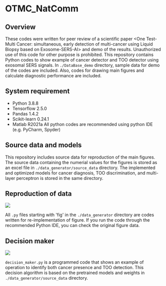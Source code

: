 # OTMC_NatComm

## Overview
 These codes were written for peer review of a scientific paper <One Test-Multi Cancer: simultaneous, early detection of multi-cancer using Liquid Biopsy based on Exosome-SERS-AI> and demo of the results. Unauthorized use of this code for other purpose is prohibited.
 This repository contains Python codes to show example of cancer detector and TOO detector using exosomal SERS signals. In `./DataBase_demo` directory, sample data for demo of the codes are included. Also, codes for drawing main figures and calculate diagnostic performance are included.
 
## System requirement
 - Python 3.8.8
 - Tensorflow 2.5.0
 - Pandas 1.4.2
 - Scikit-learn 0.24.1
 - Matlab R2021a
  All python codes are recommended using python IDE (e.g. PyCharm, Spyder)

## Source data and models
 This repository includes source data for reproduction of the main figures.
 The source data containing the numerial values for the figures is stored as an excel file in `./data_generator/source_data` directory.
 The implemented and optimized models for cancer diagnosis, TOO discrimination, and multi-layer perceptron is stored in the same directory.

## Reproduction of data
<img src="https://img.shields.io/badge/Python-FFCA28?style=flat-square&logo=Python&logoColor=000000"/>

 All `.py` files starting with 'fig' in the `./data_generator` directory are codes written for re-implementation of figure.
 If you run the code through the recommended Python IDE, you can check the original figure data.

## Decision maker
<img src="https://img.shields.io/badge/Python-FFCA28?style=flat-square&logo=Python&logoColor=000000"/>

`decision_maker.py` is a programmed code that shows an example of operation to identify both cancer presence and TOO detection.
This decision algorithm is based on the pretrained models and weights in `./data_generator/source_data` directory.

